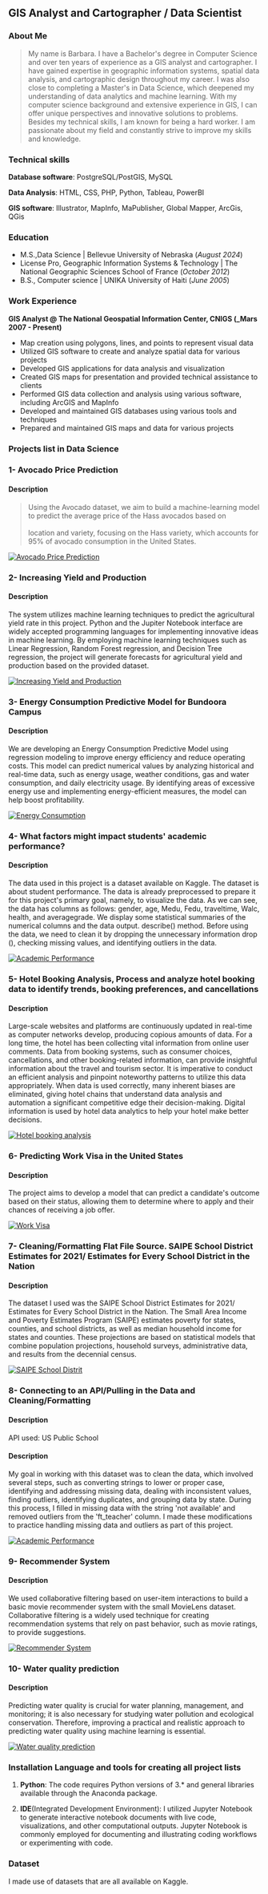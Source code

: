 ## GIS Analyst and Cartographer / Data Scientist
### About Me
> My name is Barbara. I have a Bachelor's degree in Computer Science and over ten years of experience as a GIS analyst and cartographer. I have gained expertise in geographic information systems, spatial data analysis, and cartographic design throughout my career. I was also close to completing a Master's in Data Science, which deepened my understanding of data analytics and machine learning. With my computer science background and extensive experience in GIS, I can offer unique perspectives and innovative solutions to problems. Besides my technical skills, I am known for being a hard worker. I am passionate about my field and constantly strive to improve my skills and knowledge.

### Technical skills
**Database software**: PostgreSQL/PostGIS, MySQL 

**Data Analysis**: HTML, CSS, PHP, Python, Tableau, PowerBI

**GIS software**: Illustrator, MapInfo, MaPublisher, Global Mapper, ArcGis, QGis

### Education
- M.S.,Data Science | Bellevue University of Nebraska (_August 2024_)							       		
- License Pro, Geographic Information Systems & Technology	| The National Geographic Sciences School of France (_October 2012_)	 	   		
- B.S., Computer science | UNIKA University of Haiti (_June 2005_)

### Work Experience
**GIS Analyst @ The National Geospatial Information Center, CNIGS (_Mars 2007 - Present)**
- Map creation using polygons, lines, and points to represent visual data
- Utilized GIS software to create and analyze spatial data for various projects
- Developed GIS applications for data analysis and visualization
- Created GIS maps for presentation and provided technical assistance to clients
- Performed GIS data collection and analysis using various software, including ArcGIS and MapInfo
- Developed and maintained GIS databases using various tools and techniques
- Prepared and maintained GIS maps and data for various projects

### Projects list in Data Science 

### 1- Avocado Price Prediction
#### Description
  > Using the Avocado dataset, we aim to build a machine-learning model to predict the average price of the Hass avocados based on <br>    
  > location and variety, focusing on the Hass variety, which accounts for 95% of avocado consumption in the United States.

[![Avocado Price Prediction](https://github.com/BarbaJean/BarbaJean.github.io/blob/main/image/Avocado1.png)](https://github.com/BarbaJean/BarbaJean.github.io/tree/main/Avocado%20Price%20Prediction)

### 2- Increasing Yield and Production 
#### Description
The system utilizes machine learning techniques to predict the agricultural yield rate in this project. Python and the Jupiter Notebook interface are widely accepted programming languages for implementing innovative ideas in machine learning. By employing machine learning techniques such as Linear Regression, Random Forest regression, and Decision Tree regression, the project will generate forecasts for agricultural yield and production based on the provided dataset.

[![Increasing Yield and Production](https://github.com/BarbaJean/BarbaJean.github.io/blob/main/image/Crop-Yield-Forecasting-Teaser.jpg)](https://github.com/BarbaJean/BarbaJean.github.io/tree/main/Increasing%20Yield)


### 3- Energy Consumption Predictive Model for Bundoora Campus
#### Description
We are developing an Energy Consumption Predictive Model using regression modeling to improve energy efficiency and reduce operating costs. This model can predict numerical values by analyzing historical and real-time data, such as energy usage, weather conditions, gas and water consumption, and daily electricity usage. By identifying areas of excessive energy use and implementing energy-efficient measures, the model can help boost profitability.

[![Energy Consumption](https://github.com/BarbaJean/BarbaJean.github.io/blob/main/image/energy.jpg)](https://github.com/BarbaJean/BarbaJean.github.io/tree/main/Increasing%20Yield)

### 4- What factors might impact students' academic performance?
#### Description
The data used in this project is a dataset available on Kaggle. The dataset is about student performance. The data is already preprocessed to prepare it for this project's primary goal, namely, to visualize the data. As we can see, the data has columns as follows: gender, age, Medu, Fedu, traveltime, Walc, health, and averagegrade. We display some statistical summaries of the numerical columns and the data output. describe() method. Before using the data, we need to clean it by dropping the unnecessary information drop (), checking missing values, and identifying outliers in the data. 

[![Academic Performance](https://github.com/BarbaJean/BarbaJean.github.io/blob/main/image/performance_aca.png)](https://github.com/BarbaJean/BarbaJean.github.io/tree/main/academic%20performance)

### 5- Hotel Booking Analysis, Process and analyze hotel booking data to identify trends, booking preferences, and cancellations
#### Description
Large-scale websites and platforms are continuously updated in real-time as computer networks develop, producing copious amounts of data. For a long time, the hotel has been collecting vital information from online user comments. Data from booking systems, such as consumer choices, cancellations, and other booking-related information, can provide insightful information about the travel and tourism sector. It is imperative to conduct an efficient analysis and pinpoint noteworthy patterns to utilize this data appropriately. When data is used correctly, many inherent biases are eliminated, giving hotel chains that understand data analysis and automation a significant competitive edge their decision-making. Digital information is used by hotel data analytics to help your hotel make better decisions.

[![Hotel booking analysis](https://github.com/BarbaJean/BarbaJean.github.io/blob/main/image/hotel.png)](https://github.com/BarbaJean/BarbaJean.github.io/tree/main/Increasing%20Yield)

### 6- Predicting Work Visa in the United States
#### Description
The project aims to develop a model that can predict a candidate's outcome based on their status, allowing them to determine where to apply and their chances of receiving a job offer.

[![Work Visa](https://github.com/BarbaJean/BarbaJean.github.io/blob/main/image/visa.png)](https://github.com/BarbaJean/BarbaJean.github.io/tree/main/Predicting%20Work%20Visa)

### 7- Cleaning/Formatting Flat File Source. SAIPE School District Estimates for 2021/ Estimates for Every School District in the Nation 
#### Description
The dataset I used was the SAIPE School District Estimates for 2021/ Estimates for Every School District in the Nation. 
The Small Area Income and Poverty Estimates Program (SAIPE) estimates poverty for states, counties, and school districts, as well as median household income for states and counties. These projections are based on statistical models that combine population projections, household surveys, administrative data, and results from the decennial census.

[![SAIPE School Distrit](https://github.com/BarbaJean/BarbaJean.github.io/blob/main/image/school.jpg)](https://github.com/BarbaJean/BarbaJean.github.io/tree/main/SAIPE%20School%20District)

### 8- Connecting to an API/Pulling in the Data and Cleaning/Formatting
#### Description
API used: US Public School 
#### Description
My goal in working with this dataset was to clean the data, which involved several steps, such as converting strings to lower or proper case, identifying and addressing missing data, dealing with inconsistent values, finding outliers, identifying duplicates, and grouping data by state. During this process, I filled in missing data with the string 'not available' and removed outliers from the 'ft_teacher' column. I made these modifications to practice handling missing data and outliers as part of this project.

[![Academic Performance](https://github.com/BarbaJean/BarbaJean.github.io/blob/main/image/school2.png)](https://github.com/BarbaJean/BarbaJean.github.io/tree/main/US%20Public%20School)


### 9- Recommender System
#### Description
We used collaborative filtering based on user-item interactions to build a basic movie recommender system with the small MovieLens dataset. Collaborative filtering is a widely used technique for creating recommendation systems that rely on past behavior, such as movie ratings, to provide suggestions.

[![Recommender System](https://github.com/BarbaJean/BarbaJean.github.io/blob/main/image/recommemdation.png)](https://github.com/BarbaJean/BarbaJean.github.io/tree/main/Recommendation%20System)

### 10- Water quality prediction
#### Description
Predicting water quality is crucial for water planning, management, and monitoring; it is also necessary for studying water pollution and ecological conservation. Therefore, improving a practical and realistic approach to predicting water quality using machine learning is essential.

[![Water quality prediction](https://github.com/BarbaJean/BarbaJean.github.io/blob/main/image/Water.png)](https://github.com/BarbaJean/BarbaJean.github.io/tree/main/Water%20Quality)


### Installation Language and tools for creating all project lists
1. **Python**: The code requires Python versions of 3.* and general libraries available through the Anaconda package. 

2. **IDE**(Integrated Development Environment): I utilized Jupyter Notebook to generate interactive notebook documents with live code, visualizations, and other computational outputs. Jupyter Notebook is commonly employed for documenting and illustrating coding workflows or experimenting with code.

### Dataset 
I made use of datasets that are all available on Kaggle.





